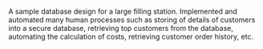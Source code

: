 A sample database design for a large filling station. Implemented and automated many human processes such as storing of details of customers into a secure database, retrieving top customers from the database, automating the calculation of costs, retrieving customer order history, etc.